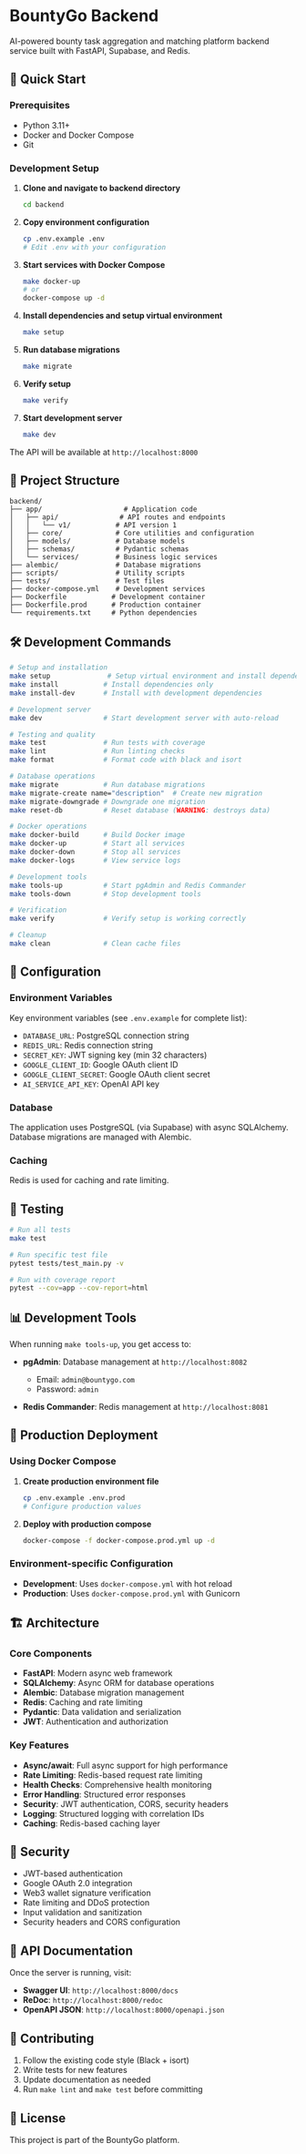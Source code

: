 # BountyGo Backend

AI-powered bounty task aggregation and matching platform backend service built with FastAPI, Supabase, and Redis.

## 🚀 Quick Start

### Prerequisites

- Python 3.11+
- Docker and Docker Compose
- Git

### Development Setup

1. **Clone and navigate to backend directory**
   ```bash
   cd backend
   ```

2. **Copy environment configuration**
   ```bash
   cp .env.example .env
   # Edit .env with your configuration
   ```

3. **Start services with Docker Compose**
   ```bash
   make docker-up
   # or
   docker-compose up -d
   ```

4. **Install dependencies and setup virtual environment**
   ```bash
   make setup
   ```

5. **Run database migrations**
   ```bash
   make migrate
   ```

6. **Verify setup**
   ```bash
   make verify
   ```

7. **Start development server**
   ```bash
   make dev
   ```

The API will be available at `http://localhost:8000`

## 📁 Project Structure

```
backend/
├── app/                    # Application code
│   ├── api/               # API routes and endpoints
│   │   └── v1/           # API version 1
│   ├── core/             # Core utilities and configuration
│   ├── models/           # Database models
│   ├── schemas/          # Pydantic schemas
│   └── services/         # Business logic services
├── alembic/              # Database migrations
├── scripts/              # Utility scripts
├── tests/                # Test files
├── docker-compose.yml    # Development services
├── Dockerfile           # Development container
├── Dockerfile.prod      # Production container
└── requirements.txt     # Python dependencies
```

## 🛠 Development Commands

```bash
# Setup and installation
make setup              # Setup virtual environment and install dependencies
make install           # Install dependencies only
make install-dev       # Install with development dependencies

# Development server
make dev               # Start development server with auto-reload

# Testing and quality
make test              # Run tests with coverage
make lint              # Run linting checks
make format            # Format code with black and isort

# Database operations
make migrate           # Run database migrations
make migrate-create name="description"  # Create new migration
make migrate-downgrade # Downgrade one migration
make reset-db          # Reset database (WARNING: destroys data)

# Docker operations
make docker-build      # Build Docker image
make docker-up         # Start all services
make docker-down       # Stop all services
make docker-logs       # View service logs

# Development tools
make tools-up          # Start pgAdmin and Redis Commander
make tools-down        # Stop development tools

# Verification
make verify            # Verify setup is working correctly

# Cleanup
make clean             # Clean cache files
```

## 🔧 Configuration

### Environment Variables

Key environment variables (see `.env.example` for complete list):

- `DATABASE_URL`: PostgreSQL connection string
- `REDIS_URL`: Redis connection string  
- `SECRET_KEY`: JWT signing key (min 32 characters)
- `GOOGLE_CLIENT_ID`: Google OAuth client ID
- `GOOGLE_CLIENT_SECRET`: Google OAuth client secret
- `AI_SERVICE_API_KEY`: OpenAI API key

### Database

The application uses PostgreSQL (via Supabase) with async SQLAlchemy. Database migrations are managed with Alembic.

### Caching

Redis is used for caching and rate limiting.

## 🧪 Testing

```bash
# Run all tests
make test

# Run specific test file
pytest tests/test_main.py -v

# Run with coverage report
pytest --cov=app --cov-report=html
```

## 📊 Development Tools

When running `make tools-up`, you get access to:

- **pgAdmin**: Database management at `http://localhost:8082`
  - Email: `admin@bountygo.com`
  - Password: `admin`

- **Redis Commander**: Redis management at `http://localhost:8081`

## 🚀 Production Deployment

### Using Docker Compose

1. **Create production environment file**
   ```bash
   cp .env.example .env.prod
   # Configure production values
   ```

2. **Deploy with production compose**
   ```bash
   docker-compose -f docker-compose.prod.yml up -d
   ```

### Environment-specific Configuration

- **Development**: Uses `docker-compose.yml` with hot reload
- **Production**: Uses `docker-compose.prod.yml` with Gunicorn

## 🏗 Architecture

### Core Components

- **FastAPI**: Modern async web framework
- **SQLAlchemy**: Async ORM for database operations
- **Alembic**: Database migration management
- **Redis**: Caching and rate limiting
- **Pydantic**: Data validation and serialization
- **JWT**: Authentication and authorization

### Key Features

- **Async/await**: Full async support for high performance
- **Rate Limiting**: Redis-based request rate limiting
- **Health Checks**: Comprehensive health monitoring
- **Error Handling**: Structured error responses
- **Security**: JWT authentication, CORS, security headers
- **Logging**: Structured logging with correlation IDs
- **Caching**: Redis-based caching layer

## 🔐 Security

- JWT-based authentication
- Google OAuth 2.0 integration
- Web3 wallet signature verification
- Rate limiting and DDoS protection
- Input validation and sanitization
- Security headers and CORS configuration

## 📝 API Documentation

Once the server is running, visit:

- **Swagger UI**: `http://localhost:8000/docs`
- **ReDoc**: `http://localhost:8000/redoc`
- **OpenAPI JSON**: `http://localhost:8000/openapi.json`

## 🤝 Contributing

1. Follow the existing code style (Black + isort)
2. Write tests for new features
3. Update documentation as needed
4. Run `make lint` and `make test` before committing

## 📄 License

This project is part of the BountyGo platform.